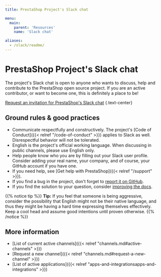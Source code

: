 ```yaml
---
title: PrestaShop Project's Slack chat

menu:
  main:
    parent: 'Resources'
    name: 'Slack chat'

aliases:
  - /slack/readme/
---
```


# PrestaShop Project's Slack chat

The project's Slack chat is open to anyone who wants to discuss, help and contribute to the PrestaShop open source project. If you are an active contributor, or want to become one, this is definitely a place to be!

<a class="btn btn-primary" style="margin: 2rem auto" href="https://join.slack.com/t/prestashop/shared_invite/zt-dkmbz5qf-I~FlEWwmRUOXunc5ui0Ucg">Request an invitation for PrestaShop's Slack chat</a>
{.text-center}

## Ground rules & good practices

- Communicate respectfully and constructively. The project's [Code of Conduct]({{< relref "/code-of-conduct" >}}) applies to Slack as well. Disrespectful behavior will not be tolerated.
- English is the project's official working language. When discussing in public channels, please use English only.
- Help people know who you are by filling out your Slack user profile. Consider adding your real name, your company, and of course, your GitHub account if you have one.
- If you need help, see [Get help with PrestaShop]({{< relref "/support" >}}).
- If you find a bug in the project, don't forget to [report it on GitHub](https://github.com/PrestaShop/PrestaShop/issues/new/choose).
- If you find the solution to your question, consider [improving the docs](https://github.com/PrestaShop/docs).

{{% notice tip %}}
**Tip:** If you feel that someone is being aggressive, consider the possibility that English might not be their native language, and thus they might be having a hard time expressing themselves effectively. Keep a cool head and assume good intentions until proven otherwise.
{{% /notice %}}

## More information

- [List of current active channels]({{< relref "channels.md#active-channels" >}})
- [Request a new channel]({{< relref "channels.md#request-a-new-channel" >}})
- [List of active applications]({{< relref "apps-and-integrationsapps-and-integrations" >}})
